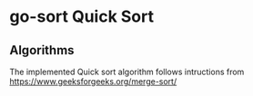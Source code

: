 # go-sort Quick Sort

## Algorithms

The implemented Quick sort algorithm follows intructions from https://www.geeksforgeeks.org/merge-sort/

